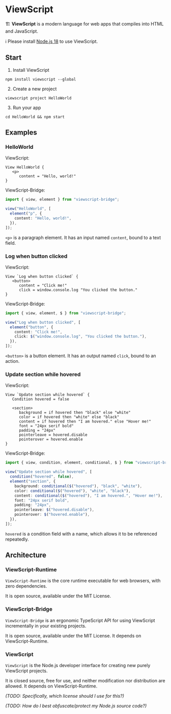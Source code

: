 # ViewScript

🏗️ **ViewScript** is a modern language for web apps that compiles into HTML and JavaScript.

ℹ️ Please install [Node.js 18](https://nodejs.org) to use ViewScript.

## Start

1. Install ViewScript

```
npm install viewscript --global
```

2. Create a new project

```
viewscript project HelloWorld
```

3. Run your app

```
cd HelloWorld && npm start
```

## Examples

### HelloWorld

ViewScript:

```
View HelloWorld {
   <p>
      content = "Hello, world!"
}
```

ViewScript-Bridge:

```ts
import { view, element } from "viewscript-bridge";

view("HelloWorld", [
  element("p", {
    content: "Hello, world!",
  }),
]);
```

`<p>` is a paragraph element. It has an input named `content`, bound to a text field.

### Log when button clicked

ViewScript:

```
View `Log when button clicked` {
   <button>
      content = "Click me!"
      click = window.console.log "You clicked the button."
}
```

ViewScript-Bridge:

```ts
import { view, element, $ } from "viewscript-bridge";

view("Log when button clicked", [
  element("button", {
    content: "Click me!",
    click: $("window.console.log", "You clicked the button."),
  }),
]);
```

`<button>` is a button element. It has an output named `click`, bound to an action.

### Update section while hovered

ViewScript:

```
View `Update section while hovered` {
   Condition hovered = false

   <section>
      background = if hovered then "black" else "white"
      color = if hovered then "white" else "black"
      content = if hovered then "I am hovered." else "Hover me!"
      font = "24px serif bold"
      padding = "24px"
      pointerleave = hovered.disable
      pointerover = hovered.enable
}
```

ViewScript-Bridge:

```ts
import { view, condition, element, conditional, $ } from "viewscript-bridge";

view("Update section while hovered", [
  condition("hovered", false),
  element("section", {
    background: conditional($("hovered"), "black", "white"),
    color: conditional($("hovered"), "white", "black"),
    content: conditional($("hovered"), "I am hovered.", "Hover me!"),
    font: "24px serif bold",
    padding: "24px",
    pointerleave: $("hovered.disable"),
    pointerover: $("hovered.enable"),
  }),
]);
```

`hovered` is a condition field with a name, which allows it to be referenced repeatedly.

## Architecture

### ViewScript-Runtime

`ViewScript-Runtime` is the core runtime executable for web browsers, with zero dependencies.

It is open source, available under the MIT License.

### ViewScript-Bridge

`ViewScript-Bridge` is an ergonomic TypeScript API for using ViewScript incrementally in your existing projects.

It is open source, available under the MIT License. It depends on ViewScript-Runtime.

### ViewScript

`ViewScript` is the Node.js developer interface for creating new purely ViewScript projects.

It is closed source, free for use, and neither modification nor distribution are allowed. It depends on ViewScript-Runtime.

_(TODO: Specifically, which license should I use for this?)_

_(TODO: How do I best obfuscate/protect my Node.js source code?)_
